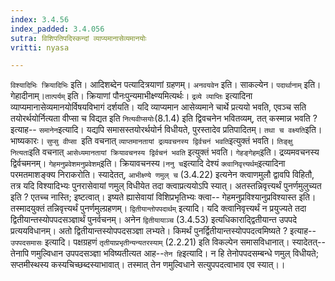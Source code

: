```yaml
---
index: 3.4.56
index_padded: 3.4.056
sutra: विशिपतिपदिस्कन्दां व्याप्यमानासेव्यमानयोः
vritti: nyasa

---
```

`विश्यादिभिः क्रियादिभिः` इति। आदिशब्देन पत्यादित्रयाणां ग्रहणम्। `अनवयवेन` इति। साकल्येन। `पदार्थानाम्` इति। गेहादीनाम्।`तात्पर्यम्` इति। क्रियाणां पौनःपुन्यमाभीक्ष्ण्यमित्यर्थः। `द्रव्ये व्याप्तिः` इत्यादिना व्याप्यमानासेव्यमानयोर्विषयविभागं दर्शयति। यदि व्याप्यमान आसेव्यमाने चार्थे प्रत्ययो भवति, एवञ्च सति तयोरर्थयोर्नित्यता वीप्सा च विद्यत इति `नित्यवीप्सयोः`(8.1.4) इति द्विवचनेन भवितव्यम्, तत् कस्मान्न भवति ? इत्याह-- `समानेन`इत्यादि। यद्यपि समासस्तयोरर्थयोर्न विधीयते, पुरस्तादेव प्रतिपादितम्। `तथा च वक्ष्यति`इति।भाष्यकारः। `सुप्सु वीप्सा `इति वचनात् `व्याप्तमानतायां द्रव्यवचनस्य द्विर्वचनं भवति`इत्युक्तं भवति। `तिङ्क्षु नित्यता`इति वचनात् `आसेध्यमानतायां क्रियावचनस्य द्विर्वचनं भवति` इत्युक्तं भवति।
`गेहङ्गेहम्`इति। द्रव्यमवचनस्य द्विर्वचमनम्। `गेहमनुप्रवेशमनुप्रवेशम्`इति। क्रियावचनस्य।`ननु च`इत्यादि देश्यं `क्त्वानिवृत्त्यर्थम्`इत्यादिना परमतमाशङ्क्य निराकरोति। स्यादेतत्, `आभीक्ष्ण्ये णमुल् च` (3.4.22) इत्यनेन क्त्वाणमुलौ द्वावपि विहितौ, तत्र यदि विश्यादिभ्यः पुनरासेवायां णमुल् विधीयेत तदा क्त्वाप्रत्ययोऽपि स्यात्। अतस्तन्निवृत्त्यर्थं पुनर्णमुलुच्यत इति ? एतच्च नास्ति; इष्टत्वात्। इष्यते ह्यासेवायां विशिप्रभृतिभ्यः क्त्वा-- गेहमनुप्रविश्यानुप्रविश्यास्त इति। तस्मादयुक्तं तन्निवृत्त्यर्थं पुनर्णमुल्ग्रहणम्।
`द्वितीयान्तोपपदार्थम्` इत्यादि। यदि क्त्वानिवृत्त्यर्थं न प्रयुज्यते तदा द्वितीयान्तस्योपपदसञ्ज्ञार्थं पुनर्वचनम्। अनेन `द्वितीयायाञ्च` (3.4.53) इत्यधिकाराद्द्वितीयान्त उपपदे प्रत्ययविधानम्। अतो द्वितीयान्तस्योपपदसञ्ज्ञा लभ्यते। किमर्थं पुनर्द्वितीयान्तस्योपपदत्वमिष्यते ? इत्याह-- `उपपदसमासः` इत्यादि। पक्षग्रहणं `तृतीयाप्रभृतीन्यन्यतरस्याम्` (2.2.21) इति विकल्पेन समासविधानात्। स्यादेतत्--तेनापि णमुल्विधान उपपदसञ्ज्ञा भविष्यतीत्यत आह--`तेन हि`इत्यादि। न हि तेनोपपदसम्बन्धे णमुल् विधीयते; सप्तमीस्थस्य कस्यचिच्छब्दस्याभावात्। तस्मात् तेन णमुल्विधाने सत्युपपदत्वाभाव एव स्यात्।।